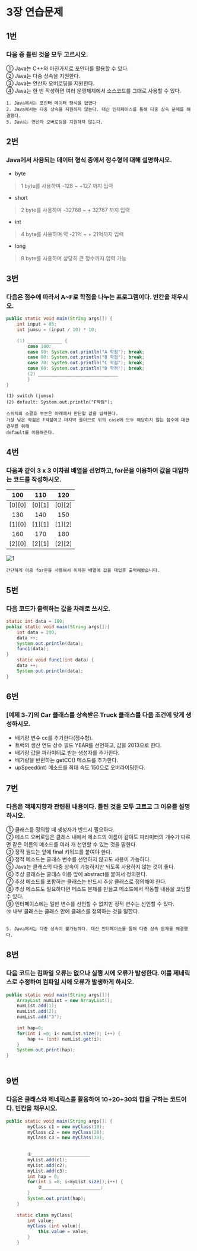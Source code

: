 # 3장 연습문제

## 1번
### 다음 중 틀린 것을 모두 고르시오.
① Java는 C++와 마찬가지로 포인터를 활용할 수 있다.   
② Java는 다중 상속을 지원한다.   
③ Java는 연산자 오버로딩을 지원한다.   
④ Java는 한 번 작성하면 여러 운영체제에서 소스코드를 그대로 사용할 수 있다.   

```
1. Java에서는 포인터 데이터 형식을 없앴다
2. Java에서는 다중 상속을 지원하지 않는다. 대신 인터페이스를 통해 다중 상속 문제를 해결했다.
3. Java는 연산자 오버로딩을 지원하지 않는다.
```

## 2번
### Java에서 사용되는 데이터 형식 중에서 정수형에 대해 설명하시오.
* byte
> 1 byte를 사용하며 -128 ~ +127 까지 입력   

* short
> 2 byte를 사용하며 -32768 ~ + 32767 까지 입력

* int
> 4 byte를 사용하며 약 -21억 ~ + 21억까지 입력

* long
> 8 byte를 사용하며 상당히 큰 정수까지 입력 가능



## 3번
### 다음은 점수에 따라서 A~F로 학점을 나누는 프로그램이다. 빈칸을 채우시오.
``` java
public static void main(String args[]) {
    int input = 85;
    int jumsu = (input / 10) * 10;
    
    (1) _____________ {
        case 100:
        case 90: System.out.println("A 학점"); break;
        case 80: System.out.println("B 학점"); break;
        case 70: System.out.println("C 학점"); break;
        case 60: System.out.println("D 학점"); break;
        (2) ______________________________
        }
}

```

```
(1) switch (jumsu)
(2) default: System.out.println("F학점");

스위치의 소괄호 부분은 아래에서 판단할 값을 입력한다.
가장 낮은 학점은 F학점이고 마지막 줄이므로 위의 case에 모두 해당하지 않는 점수에 대한 경우를 위해
default를 이용해준다.
```

## 4번
### 다음과 같이 3 x 3 이차원 배열을 선언하고, for문을 이용하여 값을 대입하는 코드를 작성하시오.

|100|110|120|
:-:|:-:|:-:|
|[0][0]|[0][1]|[0][2]|
|130|140|150|
|[1][0]|[1][1]|[1][2]|
|160|170|180|
|[2][0]|[2][1]|[2][2]|

![1](/Chap3Prac/4TwoDimen.JPG)
```
간단하게 이중 for문을 사용해서 이차원 배열에 값을 대입후 출력해봤습니다.
```

## 5번
### 다음 코드가 출력하는 값을 차례로 쓰시오.
``` java
static int data = 100;
public static void main(String args[]){
    int data = 200;
    data ++;
    System.out.println(data);
    func1(data);
}
    static void func1(int data) {
    data ++;
    System.out.println(data);
}

```

## 6번
### [예제 3-7]의 Car 클래스를 상속받은 Truck 클래스를 다음 조건에 맞게 생성하시오.
* 배기량 변수 cc를 추가한다(정수형).
* 트럭의 생산 연도 상수 필드 YEAR를 선언하고, 값을 2013으로 한다.
* 배기량 값을 파라미터로 받는 생성자를 추가한다.
* 배기량을 반환하는 getCC() 메소드를 추가한다.
* upSpeed(int) 메소드를 최대 속도 150으로 오버라이딩한다.


## 7번
### 다음은 객체지향과 관련된 내용이다. 틀린 것을 모두 고르고 그 이유를 설명하시오.
① 클래스를 정의할 때 생성자가 반드시 필요하다.   
② 메소드 오버로딩은 클래스 내에서 메소드의 이름이 같아도 파라미터의 개수가 다르면 같은 이름의 메소드를 여러 개 선언할 수 있는 것을 말한다.   
③ 정적 필드는 앞에 final 키워드를 붙여야 한다.   
④ 정적 메소드는 클래스 변수를 선언하지 않고도 사용이 가능하다.   
⑤ Java는 클래스의 다중 상속이 가능하지만 되도록 사용하지 않는 것이 좋다.   
⑥ 추상 클래스는 클래스 이름 앞에 abstract를 붙여서 정의한다.   
⑦ 추상 메소드를 포함하는 클래스는 반드시 추상 클래스로 정의해야 한다.   
⑧ 추상 메소드도 필요하다면 메소드 본체를 만들고 메소드에서 작동할 내용을 코딩할 수 있다.   
⑨ 인터페이스에는 일반 변수를 선언할 수 없지만 정적 변수는 선언할 수 있다.   
⑩ 내부 클래스는 클래스 안에 클래스를 정의하는 것을 말한다.   
```

5. Java에서는 다중 상속이 불가능하다. 대신 인터페이스를 통해 다중 상속 문제를 해결했다.

```

## 8번
### 다음 코드는 컴파일 오류는 없으나 실행 시에 오류가 발생한다. 이를 제네릭스로 수정하여 컴파일 시에 오류가 발생하게 하시오.
``` java
public static void main(String args[]){
    ArrayList numList = new ArrayList();
    numList.add(1);
    numList.add(2);
    numList.add("3");
    
    int hap=0;
    for(int i =0; i< numList.size(); i++) {
        hap += (int) numList.get(i);
    }
    System.out.print(hap);
}
    
```

## 9번
### 다음은 클래스와 제네릭스를 활용하여 10+20+30의 합을 구하는 코드이다. 빈칸을 채우시오.

``` java
public static void main(String args[]) {
		myClass c1 = new myClass(10);
		myClass c2 = new myClass(20);
		myClass c3 = new myClass(30);
		
		
        ①______________________
		myList.add(c1);
		myList.add(c2);
		myList.add(c3);
		int hap = 0;
		for(int i =0; i<myList.size();i++) {
			②______________________;
		}
		System.out.print(hap);
	}
	
	static class myClass{
		int value;
		myClass (int value){
			this.value = value;
		}
	}
```








